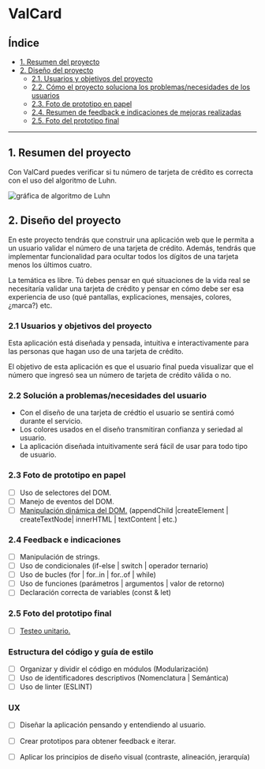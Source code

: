# ValCard

## Índice

* [1. Resumen del proyecto](#1-resumen-del-proyecto)
* [2. Diseño del proyecto](#2-Diseño-del-proyecto)
   * [2.1. Usuarios y objetivos del proyecto](#2.1-Usuarios-y-objetivos-del-proyecto)
   * [2.2. Cómo el proyecto soluciona los problemas/necesidades de los usuarios](#2.2-Solución-a-problemas/necesidades-del-usuario)
   * [2.3. Foto de prototipo en papel](#2.3-Foto-de-prototipo-en-papel)
   * [2.4. Resumen de feedback e indicaciones de mejoras realizadas](#2.4-Feedback-e-indicaciones)
   * [2.5. Foto del prototipo final](#2.5-Foto-del-prototipo-final)

***

## 1. Resumen del proyecto

Con ValCard puedes verificar si tu número de tarjeta de crédito es correcta con el uso
del algoritmo de Luhn.

![gráfica de algoritmo de Luhn](https://www.101computing.net/wp/wp-content/uploads/Luhn-Algorithm.png)

## 2. Diseño del proyecto

En este proyecto tendrás que construir una aplicación web que le permita a un
usuario validar el número de una tarjeta de crédito. Además, tendrás que
implementar funcionalidad para ocultar todos los dígitos de una tarjeta menos
los últimos cuatro.

La temática es libre. Tú debes pensar en qué situaciones de la vida real se
necesitaría validar una tarjeta de crédito y pensar en cómo debe ser esa
experiencia de uso (qué pantallas, explicaciones, mensajes, colores, ¿marca?)
etc.

### 2.1 Usuarios y objetivos del proyecto

Esta aplicación está diseñada y pensada, intuitiva e interactivamente para las 
personas que hagan uso de una tarjeta de crédito.

El objetivo de esta aplicación es que el usuario final pueda visualizar
que el número que ingresó sea un número de tarjeta de crédito válida o no.
### 2.2 Solución a problemas/necesidades del usuario

* Con el diseño de una tarjeta de crédtio el usuario se sentirá comó durante el servicio.
* Los colores usados en el diseño transmitiran confianza y seriedad al usuario.
* La aplicación diseñada intuitivamente será fácil de usar para todo tipo de usuario.

### 2.3 Foto de prototipo en papel

* [ ] Uso de selectores del DOM.
* [ ] Manejo de eventos del DOM.
* [ ] [Manipulación dinámica del DOM.](https://developer.mozilla.org/es/docs/Referencia_DOM_de_Gecko/Introducci%C3%B3n)
(appendChild |createElement | createTextNode| innerHTML | textContent | etc.)

### 2.4 Feedback e indicaciones

* [ ] Manipulación de strings.
* [ ] Uso de condicionales (if-else | switch | operador ternario)
* [ ] Uso de bucles (for | for..in | for..of | while)
* [ ] Uso de funciones (parámetros | argumentos | valor de retorno)
* [ ] Declaración correcta de variables (const & let)

### 2.5 Foto del prototipo final

* [ ] [Testeo unitario.](https://jestjs.io/docs/es-ES/getting-started)

### Estructura del código y guía de estilo

* [ ] Organizar y dividir el código en módulos (Modularización)
* [ ] Uso de identificadores descriptivos (Nomenclatura | Semántica)
* [ ] Uso de linter (ESLINT)
### UX

* [ ] Diseñar la aplicación pensando y entendiendo al usuario.
* [ ] Crear prototipos para obtener feedback e iterar.
* [ ] Aplicar los principios de diseño visual (contraste, alineación, jerarquía)

